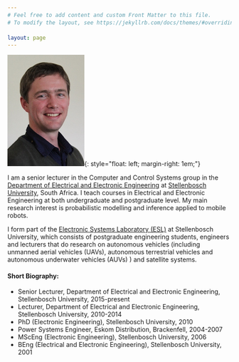 ```yaml
---
# Feel free to add content and custom Front Matter to this file.
# To modify the layout, see https://jekyllrb.com/docs/themes/#overriding-theme-defaults

layout: page
---
```


![Corné](/images/CvD_photo_tiny.jpg){: style="float: left; margin-right: 1em;"}

I am a senior lecturer in the Computer and Control Systems group in the [Department of Electrical and Electronic Engineering](https://www.ee.sun.ac.za/) at [Stellenbosch University](https://www.sun.ac.za/), South Africa.  I teach courses in Electrical and Electronic Engineering at both undergraduate and postgraduate level.  My main research interest is probabilistic modelling and inference applied to mobile robots.

I form part of the [Electronic Systems Laboratory (ESL)](https://www.esl.sun.ac.za/) at Stellenbosch University, which consists of postgraduate engineering students, engineers and lecturers that do research on autonomous vehicles (including unmanned aerial vehicles (UAVs), autonomous terrestrial vehicles and autonomous underwater vehicles (AUVs) ) and satellite systems.

#### Short Biography:
- Senior Lecturer, Department of Electrical and Electronic Engineering, Stellenbosch University, 2015-present
- Lecturer, Department of Electrical and Electronic Engineering, Stellenbosch University, 2010-2014
- PhD (Electronic Engineering), Stellenbosch University, 2010
- Power Systems Engineer, Eskom Distribution, Brackenfell, 2004-2007
- MScEng (Electronic Engineering), Stellenbosch University, 2006
- BEng (Electrical and Electronic Engineering), Stellenbosch University, 2001

